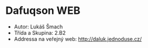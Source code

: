 # Dafuqson WEB

- Autor: Lukáš Šmach
- Třída a Skupina: 2.B2
- Addressa na veřejný web: http://daluk.jednoduse.cz/
